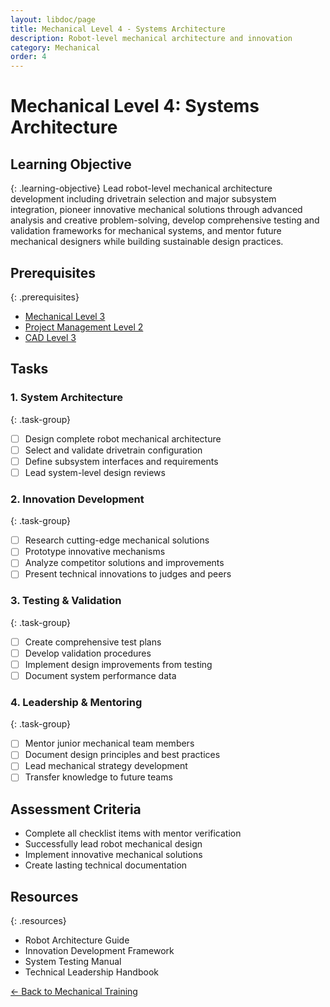 ```yaml
---
layout: libdoc/page
title: Mechanical Level 4 - Systems Architecture
description: Robot-level mechanical architecture and innovation
category: Mechanical
order: 4
---
```


# Mechanical Level 4: Systems Architecture

## Learning Objective
{: .learning-objective}
Lead robot-level mechanical architecture development including drivetrain selection and major subsystem integration, pioneer innovative mechanical solutions through advanced analysis and creative problem-solving, develop comprehensive testing and validation frameworks for mechanical systems, and mentor future mechanical designers while building sustainable design practices.

## Prerequisites
{: .prerequisites}
- [Mechanical Level 3](../mechanical/level-3)
- [Project Management Level 2](../project-management/level-2)
- [CAD Level 3](../cad/level-3)

## Tasks

### 1. System Architecture
{: .task-group}
- [ ] Design complete robot mechanical architecture
- [ ] Select and validate drivetrain configuration
- [ ] Define subsystem interfaces and requirements
- [ ] Lead system-level design reviews

### 2. Innovation Development
{: .task-group}
- [ ] Research cutting-edge mechanical solutions
- [ ] Prototype innovative mechanisms
- [ ] Analyze competitor solutions and improvements
- [ ] Present technical innovations to judges and peers

### 3. Testing & Validation
{: .task-group}
- [ ] Create comprehensive test plans
- [ ] Develop validation procedures
- [ ] Implement design improvements from testing
- [ ] Document system performance data

### 4. Leadership & Mentoring
{: .task-group}
- [ ] Mentor junior mechanical team members
- [ ] Document design principles and best practices
- [ ] Lead mechanical strategy development
- [ ] Transfer knowledge to future teams

## Assessment Criteria
- Complete all checklist items with mentor verification
- Successfully lead robot mechanical design
- Implement innovative mechanical solutions
- Create lasting technical documentation

## Resources
{: .resources}
- Robot Architecture Guide
- Innovation Development Framework
- System Testing Manual
- Technical Leadership Handbook

[← Back to Mechanical Training](../)